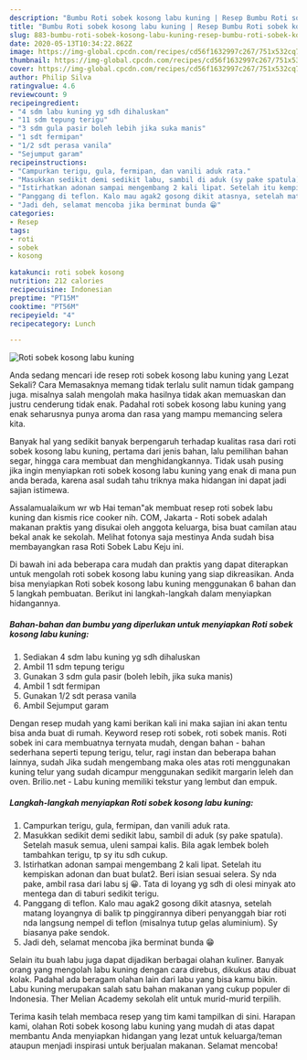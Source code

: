 ```yaml
---
description: "Bumbu Roti sobek kosong labu kuning | Resep Bumbu Roti sobek kosong labu kuning Yang Lezat"
title: "Bumbu Roti sobek kosong labu kuning | Resep Bumbu Roti sobek kosong labu kuning Yang Lezat"
slug: 883-bumbu-roti-sobek-kosong-labu-kuning-resep-bumbu-roti-sobek-kosong-labu-kuning-yang-lezat
date: 2020-05-13T10:34:22.862Z
image: https://img-global.cpcdn.com/recipes/cd56f1632997c267/751x532cq70/roti-sobek-kosong-labu-kuning-foto-resep-utama.jpg
thumbnail: https://img-global.cpcdn.com/recipes/cd56f1632997c267/751x532cq70/roti-sobek-kosong-labu-kuning-foto-resep-utama.jpg
cover: https://img-global.cpcdn.com/recipes/cd56f1632997c267/751x532cq70/roti-sobek-kosong-labu-kuning-foto-resep-utama.jpg
author: Philip Silva
ratingvalue: 4.6
reviewcount: 9
recipeingredient:
- "4 sdm labu kuning yg sdh dihaluskan"
- "11 sdm tepung terigu"
- "3 sdm gula pasir boleh lebih jika suka manis"
- "1 sdt fermipan"
- "1/2 sdt perasa vanila"
- "Sejumput garam"
recipeinstructions:
- "Campurkan terigu, gula, fermipan, dan vanili aduk rata."
- "Masukkan sedikit demi sedikit labu, sambil di aduk (sy pake spatula). Setelah masuk semua, uleni sampai kalis. Bila agak lembek boleh tambahkan terigu, tp sy itu sdh cukup."
- "Istirhatkan adonan sampai mengembang 2 kali lipat. Setelah itu kempiskan adonan dan buat bulat2. Beri isian sesuai selera. Sy nda pake, ambil rasa dari labu sj 😀. Tata di loyang yg sdh di olesi minyak ato mentega dan di taburi sedikit terigu."
- "Panggang di teflon. Kalo mau agak2 gosong dikit atasnya, setelah matang loyangnya di balik tp pinggirannya diberi penyanggah biar roti nda langsung nempel di teflon (misalnya tutup gelas aluminium). Sy biasanya pake sendok."
- "Jadi deh, selamat mencoba jika berminat bunda 😁"
categories:
- Resep
tags:
- roti
- sobek
- kosong

katakunci: roti sobek kosong 
nutrition: 212 calories
recipecuisine: Indonesian
preptime: "PT15M"
cooktime: "PT56M"
recipeyield: "4"
recipecategory: Lunch

---
```



![Roti sobek kosong labu kuning](https://img-global.cpcdn.com/recipes/cd56f1632997c267/751x532cq70/roti-sobek-kosong-labu-kuning-foto-resep-utama.jpg)

Anda sedang mencari ide resep roti sobek kosong labu kuning yang Lezat Sekali? Cara Memasaknya memang tidak terlalu sulit namun tidak gampang juga. misalnya salah mengolah maka hasilnya tidak akan memuaskan dan justru cenderung tidak enak. Padahal roti sobek kosong labu kuning yang enak seharusnya punya aroma dan rasa yang mampu memancing selera kita.

Banyak hal yang sedikit banyak berpengaruh terhadap kualitas rasa dari roti sobek kosong labu kuning, pertama dari jenis bahan, lalu pemilihan bahan segar, hingga cara membuat dan menghidangkannya. Tidak usah pusing jika ingin menyiapkan roti sobek kosong labu kuning yang enak di mana pun anda berada, karena asal sudah tahu triknya maka hidangan ini dapat jadi sajian istimewa.

Assalamualaikum wr wb Hai teman&#34;ak membuat resep roti sobek labu kuning dan kismis rice cooker nih. COM, Jakarta - Roti sobek adalah makanan praktis yang disukai oleh anggota keluarga, bisa buat camilan atau bekal anak ke sekolah. Melihat fotonya saja mestinya Anda sudah bisa membayangkan rasa Roti Sobek Labu Keju ini.


Di bawah ini ada beberapa cara mudah dan praktis yang dapat diterapkan untuk mengolah roti sobek kosong labu kuning yang siap dikreasikan. Anda bisa menyiapkan Roti sobek kosong labu kuning menggunakan 6 bahan dan 5 langkah pembuatan. Berikut ini langkah-langkah dalam menyiapkan hidangannya.

<!--inarticleads1-->

##### Bahan-bahan dan bumbu yang diperlukan untuk menyiapkan Roti sobek kosong labu kuning:

1. Sediakan 4 sdm labu kuning yg sdh dihaluskan
1. Ambil 11 sdm tepung terigu
1. Gunakan 3 sdm gula pasir (boleh lebih, jika suka manis)
1. Ambil 1 sdt fermipan
1. Gunakan 1/2 sdt perasa vanila
1. Ambil Sejumput garam


Dengan resep mudah yang kami berikan kali ini maka sajian ini akan tentu bisa anda buat di rumah. Keyword resep roti sobek, roti sobek manis. Roti sobek ini cara membuatnya ternyata mudah, dengan bahan - bahan sederhana seperti tepung terigu, telur, ragi instan dan beberapa bahan lainnya, sudah Jika sudah mengembang maka oles atas roti menggunakan kuning telur yang sudah dicampur menggunakan sedikit margarin leleh dan oven. Brilio.net - Labu kuning memiliki tekstur yang lembut dan empuk. 

<!--inarticleads2-->

##### Langkah-langkah menyiapkan Roti sobek kosong labu kuning:

1. Campurkan terigu, gula, fermipan, dan vanili aduk rata.
1. Masukkan sedikit demi sedikit labu, sambil di aduk (sy pake spatula). Setelah masuk semua, uleni sampai kalis. Bila agak lembek boleh tambahkan terigu, tp sy itu sdh cukup.
1. Istirhatkan adonan sampai mengembang 2 kali lipat. Setelah itu kempiskan adonan dan buat bulat2. Beri isian sesuai selera. Sy nda pake, ambil rasa dari labu sj 😀. Tata di loyang yg sdh di olesi minyak ato mentega dan di taburi sedikit terigu.
1. Panggang di teflon. Kalo mau agak2 gosong dikit atasnya, setelah matang loyangnya di balik tp pinggirannya diberi penyanggah biar roti nda langsung nempel di teflon (misalnya tutup gelas aluminium). Sy biasanya pake sendok.
1. Jadi deh, selamat mencoba jika berminat bunda 😁


Selain itu buah labu juga dapat dijadikan berbagai olahan kuliner. Banyak orang yang mengolah labu kuning dengan cara direbus, dikukus atau dibuat kolak. Padahal ada beragam olahan lain dari labu yang bisa kamu bikin. Labu kuning merupakan salah satu bahan makanan yang cukup populer di Indonesia. Ther Melian Academy sekolah elit untuk murid-murid terpilih. 

Terima kasih telah membaca resep yang tim kami tampilkan di sini. Harapan kami, olahan Roti sobek kosong labu kuning yang mudah di atas dapat membantu Anda menyiapkan hidangan yang lezat untuk keluarga/teman ataupun menjadi inspirasi untuk berjualan makanan. Selamat mencoba!
